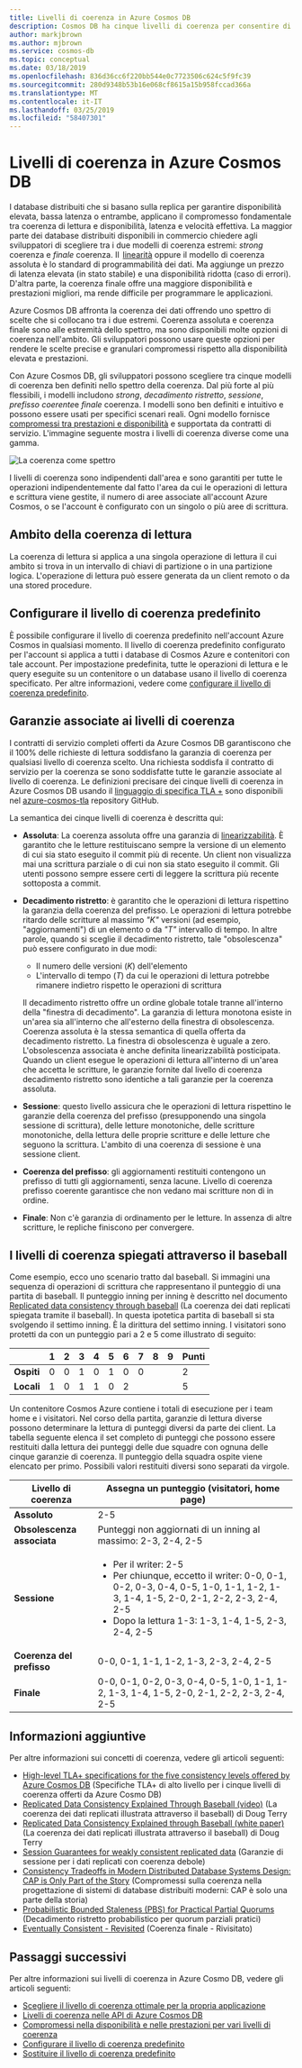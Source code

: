```yaml
---
title: Livelli di coerenza in Azure Cosmos DB
description: Cosmos DB ha cinque livelli di coerenza per consentire di compensare scompensi di coerenza, disponibilità e latenza finale.
author: markjbrown
ms.author: mjbrown
ms.service: cosmos-db
ms.topic: conceptual
ms.date: 03/18/2019
ms.openlocfilehash: 836d36cc6f220bb544e0c7723506c624c5f9fc39
ms.sourcegitcommit: 280d9348b53b16e068cf8615a15b958fccad366a
ms.translationtype: MT
ms.contentlocale: it-IT
ms.lasthandoff: 03/25/2019
ms.locfileid: "58407301"
---
```

# <a name="consistency-levels-in-azure-cosmos-db"></a>Livelli di coerenza in Azure Cosmos DB

I database distribuiti che si basano sulla replica per garantire disponibilità elevata, bassa latenza o entrambe, applicano il compromesso fondamentale tra coerenza di lettura e disponibilità, latenza e velocità effettiva. La maggior parte dei database distribuiti disponibili in commercio chiedere agli sviluppatori di scegliere tra i due modelli di coerenza estremi: *strong* coerenza e *finale* coerenza. Il  [linearità](https://cs.brown.edu/~mph/HerlihyW90/p463-herlihy.pdf) oppure il modello di coerenza assoluta è lo standard di programmabilità dei dati. Ma aggiunge un prezzo di latenza elevata (in stato stabile) e una disponibilità ridotta (caso di errori). D'altra parte, la coerenza finale offre una maggiore disponibilità e prestazioni migliori, ma rende difficile per programmare le applicazioni. 

Azure Cosmos DB affronta la coerenza dei dati offrendo uno spettro di scelte che si collocano tra i due estremi. Coerenza assoluta e coerenza finale sono alle estremità dello spettro, ma sono disponibili molte opzioni di coerenza nell'ambito. Gli sviluppatori possono usare queste opzioni per rendere le scelte precise e granulari compromessi rispetto alla disponibilità elevata e prestazioni. 

Con Azure Cosmos DB, gli sviluppatori possono scegliere tra cinque modelli di coerenza ben definiti nello spettro della coerenza. Dal più forte al più flessibili, i modelli includono *strong*, *decadimento ristretto*, *sessione*, *prefisso coerente*e *finale* coerenza. I modelli sono ben definiti e intuitivo e possono essere usati per specifici scenari reali. Ogni modello fornisce [compromessi tra prestazioni e disponibilità](consistency-levels-tradeoffs.md) e supportata da contratti di servizio. L'immagine seguente mostra i livelli di coerenza diverse come una gamma.

![La coerenza come spettro](./media/consistency-levels/five-consistency-levels.png)

I livelli di coerenza sono indipendenti dall'area e sono garantiti per tutte le operazioni indipendentemente dal fatto l'area da cui le operazioni di lettura e scrittura viene gestite, il numero di aree associate all'account Azure Cosmos, o se l'account è configurato con un singolo o più aree di scrittura.

## <a name="scope-of-the-read-consistency"></a>Ambito della coerenza di lettura

La coerenza di lettura si applica a una singola operazione di lettura il cui ambito si trova in un intervallo di chiavi di partizione o in una partizione logica. L'operazione di lettura può essere generata da un client remoto o da una stored procedure.

## <a name="configure-the-default-consistency-level"></a>Configurare il livello di coerenza predefinito

È possibile configurare il livello di coerenza predefinito nell'account Azure Cosmos in qualsiasi momento. Il livello di coerenza predefinito configurato per l'account si applica a tutti i database di Cosmos Azure e contenitori con tale account. Per impostazione predefinita, tutte le operazioni di lettura e le query eseguite su un contenitore o un database usano il livello di coerenza specificato. Per altre informazioni, vedere come [configurare il livello di coerenza predefinito](how-to-manage-consistency.md#configure-the-default-consistency-level).

## <a name="guarantees-associated-with-consistency-levels"></a>Garanzie associate ai livelli di coerenza

I contratti di servizio completi offerti da Azure Cosmos DB garantiscono che il 100% delle richieste di lettura soddisfano la garanzia di coerenza per qualsiasi livello di coerenza scelto. Una richiesta soddisfa il contratto di servizio per la coerenza se sono soddisfatte tutte le garanzie associate al livello di coerenza. Le definizioni precisare dei cinque livelli di coerenza in Azure Cosmos DB usando il [linguaggio di specifica TLA +](https://lamport.azurewebsites.net/tla/tla.html) sono disponibili nel [azure-cosmos-tla](https://github.com/Azure/azure-cosmos-tla) repository GitHub. 

La semantica dei cinque livelli di coerenza è descritta qui:

- **Assoluta**: La coerenza assoluta offre una garanzia di [linearizzabilità](https://aphyr.com/posts/313-strong-consistency-models). È garantito che le letture restituiscano sempre la versione di un elemento di cui sia stato eseguito il commit più di recente. Un client non visualizza mai una scrittura parziale o di cui non sia stato eseguito il commit. Gli utenti possono sempre essere certi di leggere la scrittura più recente sottoposta a commit.

- **Decadimento ristretto**: è garantito che le operazioni di lettura rispettino la garanzia della coerenza del prefisso. Le operazioni di lettura potrebbe ritardo delle scritture al massimo *"K"* versioni (ad esempio, "aggiornamenti") di un elemento o da *"T"* intervallo di tempo. In altre parole, quando si sceglie il decadimento ristretto, tale "obsolescenza" può essere configurato in due modi: 

  * Il numero delle versioni (*K*) dell'elemento
  * L'intervallo di tempo (*T*) da cui le operazioni di lettura potrebbe rimanere indietro rispetto le operazioni di scrittura 

  Il decadimento ristretto offre un ordine globale totale tranne all'interno della "finestra di decadimento". La garanzia di lettura monotona esiste in un'area sia all'interno che all'esterno della finestra di obsolescenza. Coerenza assoluta è la stessa semantica di quella offerta da decadimento ristretto. La finestra di obsolescenza è uguale a zero. L'obsolescenza associata è anche definita linearizzabilità posticipata. Quando un client esegue le operazioni di lettura all'interno di un'area che accetta le scritture, le garanzie fornite dal livello di coerenza decadimento ristretto sono identiche a tali garanzie per la coerenza assoluta.

- **Sessione**: questo livello assicura che le operazioni di lettura rispettino le garanzie della coerenza del prefisso (presupponendo una singola sessione di scrittura), delle letture monotoniche, delle scritture monotoniche, della lettura delle proprie scritture e delle letture che seguono la scrittura. L'ambito di una coerenza di sessione è una sessione client.

- **Coerenza del prefisso**: gli aggiornamenti restituiti contengono un prefisso di tutti gli aggiornamenti, senza lacune. Livello di coerenza prefisso coerente garantisce che non vedano mai scritture non di in ordine.

- **Finale**: Non c'è garanzia di ordinamento per le letture. In assenza di altre scritture, le repliche finiscono per convergere.

## <a name="consistency-levels-explained-through-baseball"></a>I livelli di coerenza spiegati attraverso il baseball

Come esempio, ecco uno scenario tratto dal baseball. Si immagini una sequenza di operazioni di scrittura che rappresentano il punteggio di una partita di baseball. Il punteggio inning per inning è descritto nel documento [Replicated data consistency through baseball](https://www.microsoft.com/en-us/research/wp-content/uploads/2011/10/ConsistencyAndBaseballReport.pdf) (La coerenza dei dati replicati spiegata tramite il baseball). In questa ipotetica partita di baseball si sta svolgendo il settimo inning. È la dirittura del settimo inning. I visitatori sono protetti da con un punteggio pari a 2 e 5 come illustrato di seguito:

| | **1** | **2** | **3** | **4** | **5** | **6** | **7** | **8** | **9** | **Punti** |
| - | - | - | - | - | - | - | - | - | - | - |
| **Ospiti** | 0 | 0 | 1 | 0 | 1 | 0 | 0 |  |  | 2 |
| **Locali** | 1 | 0 | 1 | 1 | 0 | 2 |  |  |  | 5 |

Un contenitore Cosmos Azure contiene i totali di esecuzione per i team home e i visitatori. Nel corso della partita, garanzie di lettura diverse possono determinare la lettura di punteggi diversi da parte dei client. La tabella seguente elenca il set completo di punteggi che possono essere restituiti dalla lettura dei punteggi delle due squadre con ognuna delle cinque garanzie di coerenza. Il punteggio della squadra ospite viene elencato per primo. Possibili valori restituiti diversi sono separati da virgole.

| **Livello di coerenza** | **Assegna un punteggio (visitatori, home page)** |
| - | - |
| **Assoluto** | 2-5 |
| **Obsolescenza associata** | Punteggi non aggiornati di un inning al massimo: 2-3, 2-4, 2-5 |
| **Sessione** | <ul><li>Per il writer: 2-5</li><li> Per chiunque, eccetto il writer: 0-0, 0-1, 0-2, 0-3, 0-4, 0-5, 1-0, 1-1, 1-2, 1-3, 1-4, 1-5, 2-0, 2-1, 2-2, 2-3, 2-4, 2-5</li><li>Dopo la lettura 1-3: 1-3, 1-4, 1-5, 2-3, 2-4, 2-5</li> |
| **Coerenza del prefisso** | 0-0, 0-1, 1-1, 1-2, 1-3, 2-3, 2-4, 2-5 |
| **Finale** | 0-0, 0-1, 0-2, 0-3, 0-4, 0-5, 1-0, 1-1, 1-2, 1-3, 1-4, 1-5, 2-0, 2-1, 2-2, 2-3, 2-4, 2-5 |

## <a name="additional-reading"></a>Informazioni aggiuntive

Per altre informazioni sui concetti di coerenza, vedere gli articoli seguenti:

- [High-level TLA+ specifications for the five consistency levels offered by Azure Cosmos DB](https://github.com/Azure/azure-cosmos-tla) (Specifiche TLA+ di alto livello per i cinque livelli di coerenza offerti da Azure Cosmo DB)
- [Replicated Data Consistency Explained Through Baseball (video)](https://www.youtube.com/watch?v=gluIh8zd26I) (La coerenza dei dati replicati illustrata attraverso il baseball) di Doug Terry
- [Replicated Data Consistency Explained through Baseball (white paper)](https://www.microsoft.com/en-us/research/publication/replicated-data-consistency-explained-through-baseball/?from=http%3A%2F%2Fresearch.microsoft.com%2Fpubs%2F157411%2Fconsistencyandbaseballreport.pdf) (La coerenza dei dati replicati illustrata attraverso il baseball) di Doug Terry
- [Session Guarantees for weakly consistent replicated data](https://dl.acm.org/citation.cfm?id=383631) (Garanzie di sessione per i dati replicati con coerenza debole)
- [Consistency Tradeoffs in Modern Distributed Database Systems Design: CAP is Only Part of the Story](https://www.computer.org/csdl/magazine/co/2012/02/mco2012020037/13rRUxjyX7k) (Compromessi sulla coerenza nella progettazione di sistemi di database distribuiti moderni: CAP è solo una parte della storia)
- [Probabilistic Bounded Staleness (PBS) for Practical Partial Quorums](https://vldb.org/pvldb/vol5/p776_peterbailis_vldb2012.pdf) (Decadimento ristretto probabilistico per quorum parziali pratici)
- [Eventually Consistent - Revisited](https://www.allthingsdistributed.com/2008/12/eventually_consistent.html) (Coerenza finale - Rivisitato)

## <a name="next-steps"></a>Passaggi successivi

Per altre informazioni sui livelli di coerenza in Azure Cosmo DB, vedere gli articoli seguenti:

* [Scegliere il livello di coerenza ottimale per la propria applicazione](consistency-levels-choosing.md)
* [Livelli di coerenza nelle API di Azure Cosmos DB](consistency-levels-across-apis.md)
* [Compromessi nella disponibilità e nelle prestazioni per vari livelli di coerenza](consistency-levels-tradeoffs.md)
* [Configurare il livello di coerenza predefinito](how-to-manage-consistency.md#configure-the-default-consistency-level)
* [Sostituire il livello di coerenza predefinito](how-to-manage-consistency.md#override-the-default-consistency-level)

